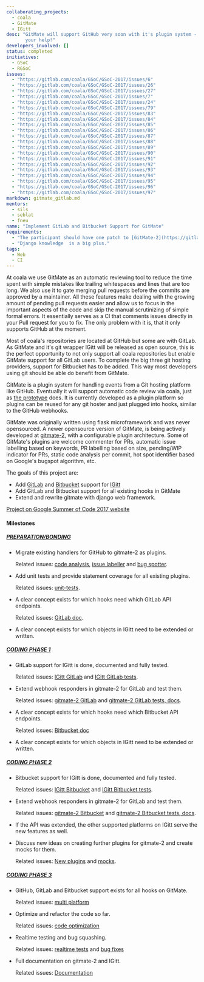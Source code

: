 ```yaml
---
collaborating_projects:
  - coala
  - GitMate
  - IGitt
desc: "GitMate will support GitHub very soon with it's plugin system - GitLab and Bitbucket are not far away thanks to
       your help!"
developers_involved: []
status: completed
initiatives:
  - GSoC
  - RGSoC
issues:
  - "https://gitlab.com/coala/GSoC/GSoC-2017/issues/6"
  - "https://gitlab.com/coala/GSoC/GSoC-2017/issues/26"
  - "https://gitlab.com/coala/GSoC/GSoC-2017/issues/27"
  - "https://gitlab.com/coala/GSoC/GSoC-2017/issues/7"
  - "https://gitlab.com/coala/GSoC/GSoC-2017/issues/24"
  - "https://gitlab.com/coala/GSoC/GSoC-2017/issues/79"
  - "https://gitlab.com/coala/GSoC/GSoC-2017/issues/83"
  - "https://gitlab.com/coala/GSoC/GSoC-2017/issues/84"
  - "https://gitlab.com/coala/GSoC/GSoC-2017/issues/85"
  - "https://gitlab.com/coala/GSoC/GSoC-2017/issues/86"
  - "https://gitlab.com/coala/GSoC/GSoC-2017/issues/87"
  - "https://gitlab.com/coala/GSoC/GSoC-2017/issues/88"
  - "https://gitlab.com/coala/GSoC/GSoC-2017/issues/89"
  - "https://gitlab.com/coala/GSoC/GSoC-2017/issues/90"
  - "https://gitlab.com/coala/GSoC/GSoC-2017/issues/91"
  - "https://gitlab.com/coala/GSoC/GSoC-2017/issues/92"
  - "https://gitlab.com/coala/GSoC/GSoC-2017/issues/93"
  - "https://gitlab.com/coala/GSoC/GSoC-2017/issues/94"
  - "https://gitlab.com/coala/GSoC/GSoC-2017/issues/95"
  - "https://gitlab.com/coala/GSoC/GSoC-2017/issues/96"
  - "https://gitlab.com/coala/GSoC/GSoC-2017/issues/97"
markdown: gitmate_gitlab.md
mentors:
  - sils
  - seblat
  - fneu
name: "Implement GitLab and Bitbucket Support for GitMate"
requirements:
  - "The participant should have one patch to [GitMate-2](https://gitlab.com/gitmate/gitmate-2) accepted."
  - "Django knowledge  is a big plus."
tags:
  - Web
  - CI
---
```

At coala we use GitMate as an automatic reviewing tool to reduce the time spent
with simple mistakes like trailing whitespaces and lines that are too long.
We also use it to gate merging pull requests before the commits are approved by
a maintainer.
All these features make dealing with the growing amount of pending pull requests
easier and allow us to focus in the important aspects of the code and skip the
manual scrutinizing of simple formal errors.
It essentially serves as a CI that comments issues directly in your Pull request
for you to fix.
The only problem with it is, that it only supports GitHub at the moment.

Most of coala's repositories are located at GitHub but some are with GitLab.
As GitMate and it's git wrapper IGitt will be released as open source, this is
the perfect opportunity to not only support all coala repositories but enable
GitMate support for all GitLab users.
To complete the big three git hosting providers, support for Bitbucket has to
be added. This way most developers using git should be able do benefit from
GitMate.

GitMate is a plugin system for handling events from a Git hosting platform like
GitHub.
Eventually it will support automatic code review via coala, just as
[the prototype](http://gitmate.io) does.
It is currently developed as a plugin platform so plugins can be reused
for any git hoster and just plugged into hooks, similar to the GitHub webhooks.

GitMate was originally written using flask microframework and was never
opensourced. A newer opensource version of GitMate, is being actively developed
at [gitmate-2](https://gitlab.com/gitmate/open-source/gitmate-2), with a
configurable plugin architecture. Some of GitMate's plugins are welcome
commenter for PRs, automatic issue labelling based on keywords, PR labelling
based on size, pending/WIP indicator for PRs, static code analysis per commit,
hot spot identifier based on Google's bugspot algorithm, etc.

The goals of this project are:

- Add [GitLab](https://gitlab.com/) and
  [Bitbucket](https://bitbucket.org/product) support for
  [IGitt](https://gitlab.com/gitmate/IGitt)
- Add GitLab and Bitbucket support for all existing hooks in GitMate
- Extend and rewrite gitmate with django web framework.

[Project on Google Summer of Code 2017 website](https://summerofcode.withgoogle.com/projects/#4985377849868288)

#### Milestones

##### [PREPARATION/BONDING](https://gitlab.com/coala/GSoC/GSoC-2017/milestones/1)

- Migrate existing handlers for GitHub to gitmate-2 as plugins.

  Related issues:
  [code analysis](https://gitlab.com/coala/GSoC/GSoC-2017/issues/6),
  [issue labeller](https://gitlab.com/coala/GSoC/GSoC-2017/issues/26)
  and [bug spotter](https://gitlab.com/coala/GSoC/GSoC-2017/issues/27).

- Add unit tests and provide statement coverage for all existing plugins.

  Related issues: [unit-tests](https://gitlab.com/coala/GSoC/GSoC-2017/issues/7).

- A clear concept exists for which hooks need which GitLab API endpoints.

  Related issues: [GitLab doc](https://gitlab.com/coala/GSoC/GSoC-2017/issues/24).

- A clear concept exists for which objects in IGitt need to be extended or
  written.

##### [CODING PHASE 1](https://gitlab.com/coala/GSoC/GSoC-2017/milestones/30)

- GitLab support for IGitt is done, documented and fully tested.

  Related issues: [IGitt GitLab](https://gitlab.com/coala/GSoC/GSoC-2017/issues/79)
  and [IGitt GitLab tests](https://gitlab.com/coala/GSoC/GSoC-2017/issues/83).

- Extend webhook responders in gitmate-2 for GitLab and test them.

  Related issues:
  [gitmate-2 GitLab](https://gitlab.com/coala/GSoC/GSoC-2017/issues/84) and
  [gitmate-2 GitLab tests, docs](https://gitlab.com/coala/GSoC/GSoC-2017/issues/85).

- A clear concept exists for which hooks need which Bitbucket API endpoints.

  Related issues: [Bitbucket doc](https://gitlab.com/coala/GSoC/GSoC-2017/issues/86)

- A clear concept exists for which objects in IGitt need to be extended or
  written.


##### [CODING PHASE 2](https://gitlab.com/coala/GSoC/GSoC-2017/milestones/31)

- Bitbucket support for IGitt is done, documented and fully tested.

  Related issues:
  [IGitt Bitbucket](https://gitlab.com/coala/GSoC/GSoC-2017/issues/87) and
  [IGitt Bitbucket tests](https://gitlab.com/coala/GSoC/GSoC-2017/issues/88).

- Extend webhook responders in gitmate-2 for GitLab and test them.

  Related issues:
  [gitmate-2 Bitbucket](https://gitlab.com/coala/GSoC/GSoC-2017/issues/89) and
  [gitmate-2 Bitbucket tests, docs](https://gitlab.com/coala/GSoC/GSoC-2017/issues/90).

- If the API was extended, the other supported platforms on IGitt serve the new
  features as well.

- Discuss new ideas on creating further plugins for gitmate-2 and create mocks
  for them.

  Related issues: [New plugins](https://gitlab.com/coala/GSoC/GSoC-2017/issues/91)
  and [mocks](https://gitlab.com/coala/GSoC/GSoC-2017/issues/92).

##### [CODING PHASE 3](https://gitlab.com/coala/GSoC/GSoC-2017/milestones/32)

- GitHub, GitLab and Bitbucket support exists for all hooks on GitMate.

  Related issues:
  [multi platform](https://gitlab.com/coala/GSoC/GSoC-2017/issues/93)

- Optimize and refactor the code so far.

  Related issues:
  [code optimization](https://gitlab.com/coala/GSoC/GSoC-2017/issues/97)

- Realtime testing and bug squashing.

  Related issues:
  [realtime tests](https://gitlab.com/coala/GSoC/GSoC-2017/issues/95) and
  [bug fixes](https://gitlab.com/coala/GSoC/GSoC-2017/issues/96)

- Full documentation on gitmate-2 and IGitt.

  Related issues: [Documentation](https://gitlab.com/coala/GSoC/GSoC-2017/issues/94)
